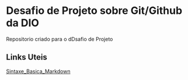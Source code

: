 # Desafio de Projeto sobre Git/Github da DIO
Repositorio criado para o dDsafio de Projeto

## Links Uteis
[Sintaxe_Basica_Markdown](https://www.markdownguide.org/basic-syntax)
